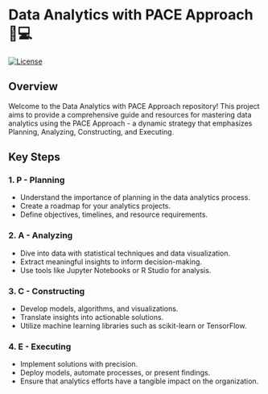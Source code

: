 # Data Analytics with PACE Approach 🚀💻

[![License](https://img.shields.io/badge/License-MIT-blue.svg)](LICENSE)

## Overview

Welcome to the Data Analytics with PACE Approach repository! This project aims to provide a comprehensive guide and resources for mastering data analytics using the PACE Approach - a dynamic strategy that emphasizes Planning, Analyzing, Constructing, and Executing.

## Key Steps

### 1. **P - Planning**
- Understand the importance of planning in the data analytics process.
- Create a roadmap for your analytics projects.
- Define objectives, timelines, and resource requirements.

### 2. **A - Analyzing**
- Dive into data with statistical techniques and data visualization.
- Extract meaningful insights to inform decision-making.
- Use tools like Jupyter Notebooks or R Studio for analysis.

### 3. **C - Constructing**
- Develop models, algorithms, and visualizations.
- Translate insights into actionable solutions.
- Utilize machine learning libraries such as scikit-learn or TensorFlow.

### 4. **E - Executing**
- Implement solutions with precision.
- Deploy models, automate processes, or present findings.
- Ensure that analytics efforts have a tangible impact on the organization.

